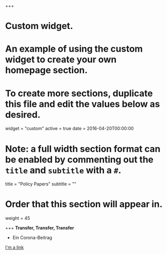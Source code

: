 +++
# Custom widget.
# An example of using the custom widget to create your own homepage section.
# To create more sections, duplicate this file and edit the values below as desired.
widget = "custom"
active = true
date = 2016-04-20T00:00:00

# Note: a full width section format can be enabled by commenting out the `title` and `subtitle` with a `#`.
title = "Policy Papers"
subtitle = ""

# Order that this section will appear in.
weight = 45

+++
**Transfer, Transfer, Transfer**

* Ein Corona-Beitrag

[I'm a link](https://voxeu.org/article/covid-19-economic-policy-and-market-expectations)



